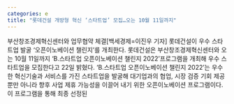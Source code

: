 ```yaml
---
categories: e
title: "롯데건설 개방형 혁신 ‘스타트업’ 모집…오는 10월 11일까지"
---
```

부산창조경제혁신센터와 업무협약 체결[백세경제=이진우 기자] 롯데건설이 우수 스타트업 발굴 ‘오픈이노베이션 챌린지’를 개최한다. 롯데건설은 부산창조경제혁신센터와 오는 10월 11일까지 ‘B.스타트업 오픈이노베이션 챌린지 2022’프로그램을 개최해 우수 스타트업을 모집한다고 22일 밝혔다. ‘B.스타트업 오픈이노베이션 챌린지 2022’는 우수한 혁신기술과 서비스를 가진 스타트업을 발굴해 대기업과의 협업, 시장 검증 기회 제공뿐만 아니라 향후 사업 제휴 가능성을 이끌어 내기 위한 오픈이노베이션 프로그램이다.이 프로그램을 통해 최종 선정된